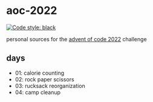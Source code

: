 # aoc-2022

[![Code style: black](https://img.shields.io/badge/code%20style-black-000000.svg)](https://github.com/psf/black)

personal sources for the [advent of code 2022](https://adventofcode.com/2022) challenge

## days

- 01: calorie counting
- 02: rock paper scissors
- 03: rucksack reorganization
- 04: camp cleanup
